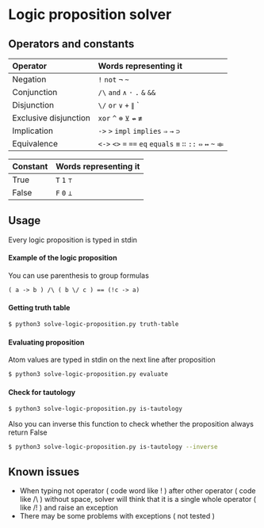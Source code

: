# Logic proposition solver
## Operators and constants
| Operator | Words representing it |
| :- | :- |
| Negation | `!` `not` `¬` `~` |
| Conjunction | `/\` `and` `∧` `·` `.` `&` `&&` |
| Disjunction | `\/` `or` `∨` `+` `∥` `||` `|` |
| Exclusive disjunction | `xor` `^` `⊕` `⊻` `↮` `≢` |
| Implication  | `->` `>` `impl` `implies` `⇒` `→` `⊃` |
| Equivalence | `<->` `<>` `=` `==` `eq` `equals` `≡` `∷` `::` `⇔` `↔` `~` `⟚` |

| Constant | Words representing it |
| :- | :- |
| True | `T` `1` `⊤` |
| False | `F` `0` `⊥` |

## Usage
Every logic proposition is typed in stdin

#### Example of the logic proposition
You can use parenthesis to group formulas
```
( a -> b ) /\ ( b \/ c ) == (!c -> a)
```

#### Getting truth table
```bash
$ python3 solve-logic-proposition.py truth-table
```

#### Evaluating proposition
Atom values are typed in stdin on the next line after proposition
```bash
$ python3 solve-logic-proposition.py evaluate
```

#### Check for tautology
```bash
$ python3 solve-logic-proposition.py is-tautology
```
Also you can inverse this function to check whether the proposition always return False
```bash
$ python3 solve-logic-proposition.py is-tautology --inverse
```

## Known issues
- When typing not operator ( code word like ! ) after other operator ( code like /\ ) without space, solver will think that it is a single whole operator ( like /\! ) and raise an exception
- There may be some problems with exceptions ( not tested )
